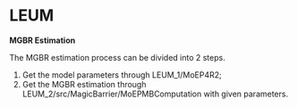 # LEUM
**MGBR Estimation**

The MGBR estimation process can be divided into 2 steps.

1. Get the model parameters through LEUM_1/MoEP4R2;
2. Get the MGBR estimation through LEUM_2/src/MagicBarrier/MoEPMBComputation with given parameters. 

